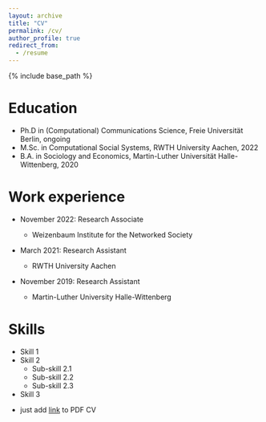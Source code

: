 ```yaml
---
layout: archive
title: "CV"
permalink: /cv/
author_profile: true
redirect_from:
  - /resume
---
```


{% include base_path %}

Education
======
* Ph.D in (Computational) Communications Science, Freie Universität Berlin, ongoing
* M.Sc. in Computational Social Systems, RWTH University Aachen, 2022
* B.A. in Sociology and Economics, Martin-Luther Universität Halle-Wittenberg, 2020

Work experience
======
* November 2022: Research Associate
  * Weizenbaum Institute for the Networked Society

* March 2021: Research Assistant
  * RWTH University Aachen

* November 2019: Research Assistant
  * Martin-Luther University Halle-Wittenberg
  
Skills
======
* Skill 1
* Skill 2
  * Sub-skill 2.1
  * Sub-skill 2.2
  * Sub-skill 2.3
* Skill 3


- just add [link](http://lionwedel.github.io/files/current_cv.pdf) to PDF CV
